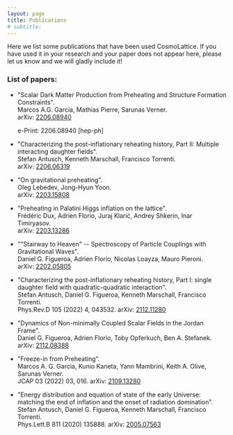 ```yaml
---
layout: page
title: Publications
# subtitle:
---
```


Here we list some publications that have been used CosmoLattice.
If you have used it in your research and your paper does not
appear here, please let us know and we will gladly include it!

### List of papers:
- "Scalar Dark Matter Production from Preheating and Structure Formation Constraints". \
  Marcos A.G. Garcia, Mathias Pierre, Sarunas Verner. \
  arXiv: <a href="https://arxiv.org/abs/2206.08940" target="_blank" rel="noopener noreferrer">2206.08940</a>

  e-Print: 2206.08940 [hep-ph]

- "Characterizing the post-inflationary reheating history, Part II: Multiple interacting daughter fields". \
  Stefan Antusch, Kenneth Marschall, Francisco Torrenti. \
  arXiv: <a href="https://arxiv.org/abs/2206.06319" target="_blank" rel="noopener noreferrer">2206.06319</a>

- "On gravitational preheating". \
  Oleg Lebedev, Jong-Hyun Yoon. \
  arXiv: <a href="https://arxiv.org/abs/2203.15808" target="_blank" rel="noopener noreferrer">2203.15808</a>

- "Preheating in Palatini Higgs inflation on the lattice". \
  Frédéric Dux, Adrien Florio, Juraj Klarić, Andrey Shkerin, Inar Timiryasov. \
  arXiv: <a href="https://arxiv.org/abs/2203.13286" target="_blank" rel="noopener noreferrer">2203.13286</a>

- ""Stairway to Heaven" -- Spectroscopy of Particle Couplings with Gravitational Waves". \
  Daniel G. Figueroa, Adrien Florio, Nicolas Loayza, Mauro Pieroni. \
  arXiv: <a href="https://arxiv.org/abs/2202.05805" target="_blank" rel="noopener noreferrer">2202.05805</a>

- "Characterizing the post-inflationary reheating history, Part I: single daughter field with quadratic-quadratic interaction". \
  Stefan Antusch, Daniel G. Figueroa, Kenneth Marschall, Francisco Torrenti. \
  Phys.Rev.D 105 (2022) 4, 043532. arXiv: <a href="https://arxiv.org/abs/2112.11280" target="_blank" rel="noopener noreferrer">2112.11280</a>

- "Dynamics of Non-minimally Coupled Scalar Fields in the Jordan Frame". \
  Daniel G. Figueroa, Adrien Florio, Toby Opferkuch, Ben A. Stefanek. \
  arXiv: <a href="https://arxiv.org/abs/2112.08388" target="_blank" rel="noopener noreferrer">2112.08388</a>

- "Freeze-in from Preheating". \
  Marcos A. G. Garcia, Kunio Kaneta, Yann Mambrini, Keith A. Olive, Sarunas Verner. \
  JCAP 03 (2022) 03, 016. arXiv: <a href="https://arxiv.org/abs/2109.13280" target="_blank" rel="noopener noreferrer">2109.13280</a>

- "Energy distribution and equation of state of the early Universe: matching the end of inflation and the onset of radiation domination". \
  Stefan Antusch, Daniel G. Figueroa, Kenneth Marschall, Francisco Torrenti. \
  Phys.Lett.B 811 (2020) 135888. arXiv: <a href="https://arxiv.org/abs/2005.07563" target="_blank" rel="noopener noreferrer">2005.07563</a>
